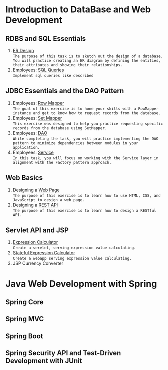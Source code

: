 # Introduction to DataBase and Web Development
## RDBS and SQL Essentials
1. [ER Design](https://github.com/pp8a/RDBS_Web_Spring/tree/main/ER%20Design) </br>```The purpose of this task is to sketch out the design of a database. You will practice creating an ER diagram by defining the entities, their attributes and showing their relationships.```
2. Employees: [SQL Queries](https://github.com/pp8a/RDBS_Web_Spring/tree/main/sql-queries)</br>```Implement sql queries like described```
## JDBC Essentials and the DAO Pattern
1. Employees: [Row Mapper](https://github.com/pp8a/RDBS_Web_Spring/tree/main/row-mapper)</br> ```The goal of this exercise is to hone your skills with a RowMapper instance and get to know how to request records from the database.```
2. Employees: [Set Mapper](https://github.com/pp8a/RDBS_Web_Spring/tree/main/set-mapper)</br> ```This exercise was designed to help you practice requesting specific records from the database using SetMapper.```
3. Employees: [DAO](https://github.com/pp8a/RDBS_Web_Spring/tree/main/dao) </br> ```While completing the task, you will practice implementing the DAO pattern to minimize dependencies between modules in your application.```
4. Employees: [Service](https://github.com/pp8a/RDBS_Web_Spring/tree/main/service)</br> ```In this task, you will focus on working with the Service layer in alignment with the Factory pattern approach.```
## Web Basics
1. Designing a [Web Page](https://github.com/pp8a/RDBS_Web_Spring/tree/main/designing-a-web-page) </br>```The purpose of this exercise is to learn how to use HTML, CSS, and JavaScript to design a web page.```
2. Designing a [REST API](https://github.com/pp8a/RDBS_Web_Spring/tree/main/designing-a-rest-api) </br>```The purpose of this exercise is to learn how to design a RESTful API.```
## Servlet API and JSP
1. [Expression Calculator](https://github.com/pp8a/RDBS_Web_Spring/tree/main/expression-calculator) </br> ```Create a servlet, serving expression value calculating.```
2. [Stateful Expression Calculator](https://github.com/pp8a/RDBS_Web_Spring/tree/main/stateful-expression-calculator) </br>```Create a webapp serving expression value calculating.```
3. JSP Currency Сonverter
# Java Web Development with Spring
## Spring Core
## Spring MVC
## Spring Boot
## Spring Security API and Test-Driven Development with JUnit
